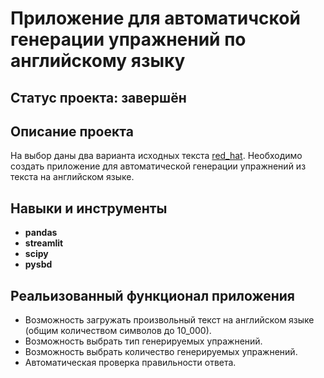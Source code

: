 # Приложение для автоматичской генерации упражнений по английскому языку

## Статус проекта: завершён

## Описание проекта

На выбор даны два варианта исходных текста [red_hat](https://github.com/EVD-23/pet-projects/tree/main/english_exercises_app/red_hat). Необходимо создать приложение для автоматической генерации упражнений из текста на английском языке.

## Навыки и инструменты

- **pandas**
- **streamlit**
- **scipy**
- **pysbd**

## Реальизованный функционал приложения

- Возможность загружать произвольный текст на английском языке (общим количеством символов до 10_000).
- Возможность выбрать тип генерируемых упражнений.
- Возможность выбрать количество генерируемых упражнений.
- Автоматическая проверка правильности ответа.
